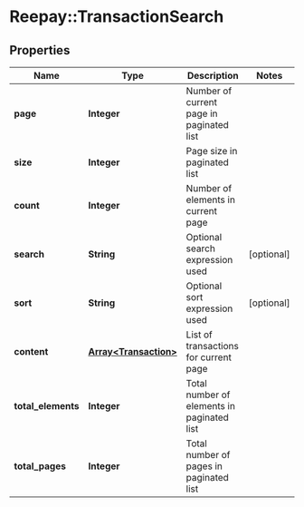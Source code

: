 # Reepay::TransactionSearch

## Properties
Name | Type | Description | Notes
------------ | ------------- | ------------- | -------------
**page** | **Integer** | Number of current page in paginated list | 
**size** | **Integer** | Page size in paginated list | 
**count** | **Integer** | Number of elements in current page | 
**search** | **String** | Optional search expression used | [optional] 
**sort** | **String** | Optional sort expression used | [optional] 
**content** | [**Array&lt;Transaction&gt;**](Transaction.md) | List of transactions for current page | 
**total_elements** | **Integer** | Total number of elements in paginated list | 
**total_pages** | **Integer** | Total number of pages in paginated list | 


